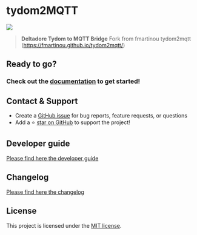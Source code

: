 # tydom2MQTT

![](https://github.com/koleos6/tydom2mqtt/raw/master/docs/tydom2mqtt_logo_250.png)

> **Deltadore Tydom to MQTT Bridge**
Fork from fmartinou tydom2mqtt (https://fmartinou.github.io/tydom2mqtt/)

## Ready to go?
### Check out the [documentation](https://koleos6.github.io/tydom2mqtt/) to get started!

## Contact & Support

- Create a [GitHub issue](https://github.com/koleos6/tydom2mqtt/issues) for bug reports, feature requests, or questions
- Add a ⭐️ [star on GitHub](https://github.com/koleos6/tydom2mqtt) to support the project!

## Developer guide
[Please find here the developer guide](DEV.md)

## Changelog
[Please find here the changelog](docs/changelog/README.md)

## License

This project is licensed under the [MIT license](https://github.com/koleos6/tydom2mqtt/blob/master/LICENSE).
 

  
